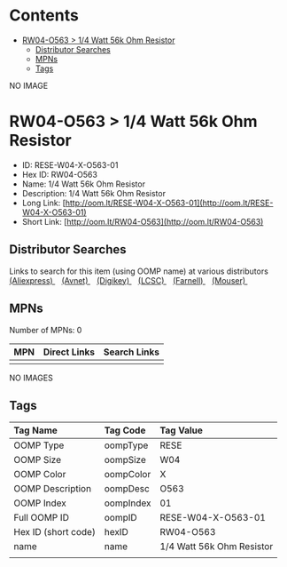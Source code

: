 



Contents
========

* [RW04-O563 > 1/4 Watt 56k Ohm Resistor](#rw04-o563--14-watt-56k-ohm-resistor)
	* [Distributor Searches](#distributor-searches)
	* [MPNs](#mpns)
	* [Tags](#tags)
  
NO IMAGE  
# RW04-O563 > 1/4 Watt 56k Ohm Resistor

- ID: RESE-W04-X-O563-01
- Hex ID: RW04-O563
- Name: 1/4 Watt 56k Ohm Resistor
- Description: 1/4 Watt 56k Ohm Resistor
- Long Link: [http://oom.lt/RESE-W04-X-O563-01](http://oom.lt/RESE-W04-X-O563-01)
- Short Link: [http://oom.lt/RW04-O563](http://oom.lt/RW04-O563)

## Distributor Searches
  
Links to search for this item (using OOMP name) at various distributors  
[(Aliexpress) ](https://www.aliexpress.com/wholesale?SearchText=11171/4+Watt+56k+Ohm+Resistor)&nbsp;&nbsp;&nbsp;[(Avnet) ](https://www.avnet.com/shop/us/search/1/4+Watt+56k+Ohm+Resistor)&nbsp;&nbsp;&nbsp;[(Digikey) ](https://www.digikey.co.uk/en/products/result?s=1/4+Watt+56k+Ohm+Resistor)&nbsp;&nbsp;&nbsp;[(LCSC) ](https://www.lcsc.com/search?q=1/4+Watt+56k+Ohm+Resistor)&nbsp;&nbsp;&nbsp;[(Farnell) ](https://uk.farnell.com/search?st=1/4+Watt+56k+Ohm+Resistor)&nbsp;&nbsp;&nbsp;[(Mouser) ](https://www.mouser.com/c/?q=1/4+Watt+56k+Ohm+Resistor)&nbsp;&nbsp;&nbsp;
## MPNs
  
Number of MPNs: 0  

|MPN|Direct Links|Search Links|
| :--- | :--- | :--- |
||||
  
NO IMAGES  
## Tags
  

|Tag Name|Tag Code|Tag Value|
| :--- | :--- | :--- |
|OOMP Type|oompType|RESE|
|OOMP Size|oompSize|W04|
|OOMP Color|oompColor|X|
|OOMP Description|oompDesc|O563|
|OOMP Index|oompIndex|01|
|Full OOMP ID|oompID|RESE-W04-X-O563-01|
|Hex ID (short code)|hexID|RW04-O563|
|name|name|1/4 Watt 56k Ohm Resistor|
||||
